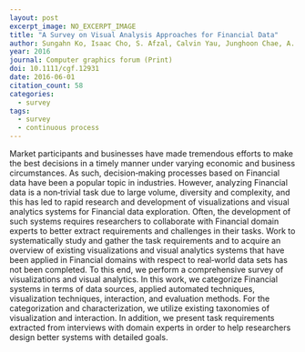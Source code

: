 ```yaml
---
layout: post
excerpt_image: NO_EXCERPT_IMAGE
title: "A Survey on Visual Analysis Approaches for Financial Data"
author: Sungahn Ko, Isaac Cho, S. Afzal, Calvin Yau, Junghoon Chae, A. Malik, Kaethe Beck, Yun Jang, W. Ribarsky & D. Ebert
year: 2016
journal: Computer graphics forum (Print)
doi: 10.1111/cgf.12931
date: 2016-06-01
citation_count: 58
categories:
  - survey
tags:
  - survey
  - continuous process
---
```

Market participants and businesses have made tremendous efforts to make the best decisions in a timely manner under varying economic and business circumstances. As such, decision‐making processes based on Financial data have been a popular topic in industries. However, analyzing Financial data is a non‐trivial task due to large volume, diversity and complexity, and this has led to rapid research and development of visualizations and visual analytics systems for Financial data exploration. Often, the development of such systems requires researchers to collaborate with Financial domain experts to better extract requirements and challenges in their tasks. Work to systematically study and gather the task requirements and to acquire an overview of existing visualizations and visual analytics systems that have been applied in Financial domains with respect to real‐world data sets has not been completed. To this end, we perform a comprehensive survey of visualizations and visual analytics. In this work, we categorize Financial systems in terms of data sources, applied automated techniques, visualization techniques, interaction, and evaluation methods. For the categorization and characterization, we utilize existing taxonomies of visualization and interaction. In addition, we present task requirements extracted from interviews with domain experts in order to help researchers design better systems with detailed goals.
